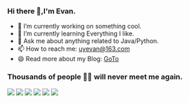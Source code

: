 ### Hi there 👋,I'm Evan.

- 🔭 I’m currently working on something cool.
- 🌱 I’m currently learning Everything I like.
- 💬 Ask me about anything related to Java/Python.
- 📫 How to reach me: uyevan@163.com
- 😄 Read more about my Blog: [GoTo](https://jfkj.xyz)

### Thousands of people 🏳️‍🌈 will never meet me again.
![](https://img.shields.io/badge/Java-ED8B00?style=for-the-badge&logo=openjdk&logoColor=white) ![](https://img.shields.io/badge/Python-F5B041?style=for-the-badge&logo=python&logoColor=white) ![](https://img.shields.io/badge/Php-5DADE2?style=for-the-badge&logo=php&logoColor=white) ![](https://img.shields.io/badge/Android-A569BD?style=for-the-badge&logo=android&logoColor=white) ![](https://img.shields.io/badge/MySql-EC7063?style=for-the-badge&logo=mysql&logoColor=white) ![](https://img.shields.io/badge/Linux-58D68D?style=for-the-badge&logo=linux&logoColor=white)
